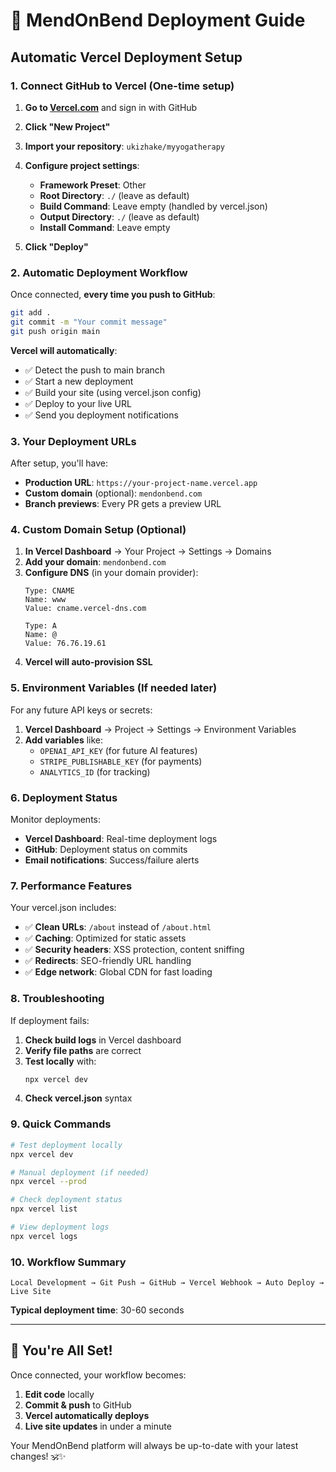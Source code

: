 # 🚀 MendOnBend Deployment Guide

## Automatic Vercel Deployment Setup

### 1. Connect GitHub to Vercel (One-time setup)

1. **Go to [Vercel.com](https://vercel.com)** and sign in with GitHub
2. **Click "New Project"**
3. **Import your repository**: `ukizhake/myyogatherapy`
4. **Configure project settings**:
   - **Framework Preset**: Other
   - **Root Directory**: `./` (leave as default)
   - **Build Command**: Leave empty (handled by vercel.json)
   - **Output Directory**: `./` (leave as default)
   - **Install Command**: Leave empty

5. **Click "Deploy"**

### 2. Automatic Deployment Workflow

Once connected, **every time you push to GitHub**:

```bash
git add .
git commit -m "Your commit message"
git push origin main
```

**Vercel will automatically**:
- ✅ Detect the push to main branch
- ✅ Start a new deployment
- ✅ Build your site (using vercel.json config)
- ✅ Deploy to your live URL
- ✅ Send you deployment notifications

### 3. Your Deployment URLs

After setup, you'll have:
- **Production URL**: `https://your-project-name.vercel.app`
- **Custom domain** (optional): `mendonbend.com`
- **Branch previews**: Every PR gets a preview URL

### 4. Custom Domain Setup (Optional)

1. **In Vercel Dashboard** → Your Project → Settings → Domains
2. **Add your domain**: `mendonbend.com`
3. **Configure DNS** (in your domain provider):
   ```
   Type: CNAME
   Name: www
   Value: cname.vercel-dns.com
   
   Type: A
   Name: @
   Value: 76.76.19.61
   ```
4. **Vercel will auto-provision SSL**

### 5. Environment Variables (If needed later)

For any future API keys or secrets:
1. **Vercel Dashboard** → Project → Settings → Environment Variables
2. **Add variables** like:
   - `OPENAI_API_KEY` (for future AI features)
   - `STRIPE_PUBLISHABLE_KEY` (for payments)
   - `ANALYTICS_ID` (for tracking)

### 6. Deployment Status

Monitor deployments:
- **Vercel Dashboard**: Real-time deployment logs
- **GitHub**: Deployment status on commits
- **Email notifications**: Success/failure alerts

### 7. Performance Features

Your vercel.json includes:
- ✅ **Clean URLs**: `/about` instead of `/about.html`
- ✅ **Caching**: Optimized for static assets
- ✅ **Security headers**: XSS protection, content sniffing
- ✅ **Redirects**: SEO-friendly URL handling
- ✅ **Edge network**: Global CDN for fast loading

### 8. Troubleshooting

If deployment fails:

1. **Check build logs** in Vercel dashboard
2. **Verify file paths** are correct
3. **Test locally** with:
   ```bash
   npx vercel dev
   ```
4. **Check vercel.json** syntax

### 9. Quick Commands

```bash
# Test deployment locally
npx vercel dev

# Manual deployment (if needed)
npx vercel --prod

# Check deployment status
npx vercel list

# View deployment logs
npx vercel logs
```

### 10. Workflow Summary

```
Local Development → Git Push → GitHub → Vercel Webhook → Auto Deploy → Live Site
```

**Typical deployment time**: 30-60 seconds

---

## 🎉 You're All Set!

Once connected, your workflow becomes:
1. **Edit code** locally
2. **Commit & push** to GitHub
3. **Vercel automatically deploys**
4. **Live site updates** in under a minute

Your MendOnBend platform will always be up-to-date with your latest changes! 🕉️✨
